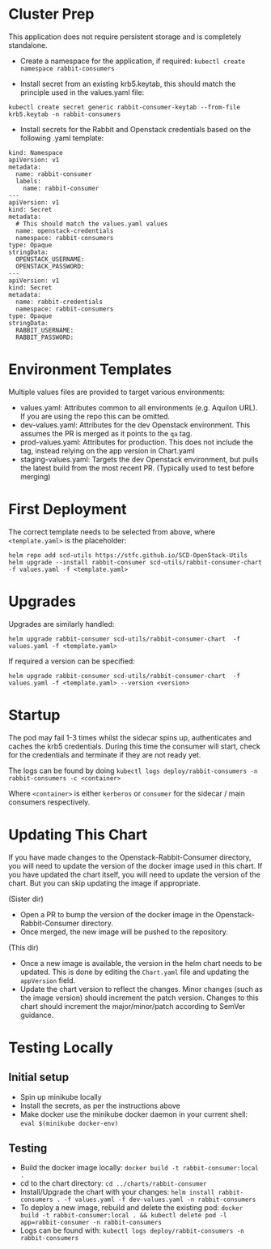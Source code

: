 Cluster Prep
============

This application does not require persistent storage and is completely standalone.

- Create a namespace for the application, if required:
`kubectl create namespace rabbit-consumers`

- Install secret from an existing krb5.keytab, this should match the principle used in the values.yaml file:

`kubectl create secret generic rabbit-consumer-keytab --from-file krb5.keytab -n rabbit-consumers`

- Install secrets for the Rabbit and Openstack credentials
  based on the following .yaml template:

```
kind: Namespace
apiVersion: v1
metadata:
  name: rabbit-consumer
  labels:
    name: rabbit-consumer
---
apiVersion: v1
kind: Secret
metadata:
  # This should match the values.yaml values
  name: openstack-credentials
  namespace: rabbit-consumers
type: Opaque
stringData:
  OPENSTACK_USERNAME:
  OPENSTACK_PASSWORD:
---
apiVersion: v1
kind: Secret
metadata:
  name: rabbit-credentials
  namespace: rabbit-consumers
type: Opaque
stringData:
  RABBIT_USERNAME:
  RABBIT_PASSWORD:
```

Environment Templates
=====================

Multiple values files are provided to target various environments:

- values.yaml: Attributes common to all environments (e.g. Aquilon URL). If you are using the repo this can be omitted.
- dev-values.yaml: Attributes for the dev Openstack environment. This assumes the PR is merged as it points to the `qa` tag.
- prod-values.yaml: Attributes for production. This does not include the tag, instead relying on the app version in Chart.yaml
- staging-values.yaml: Targets the dev Openstack environment, but pulls the latest build from the most recent PR. (Typically used to test before merging)

First Deployment
=================

The correct template needs to be selected from above, where `<template.yaml>` is the placeholder:

```
helm repo add scd-utils https://stfc.github.io/SCD-OpenStack-Utils
helm upgrade --install rabbit-consumer scd-utils/rabbit-consumer-chart -f values.yaml -f <template.yaml>
```

Upgrades
========

Upgrades are similarly handled:
```
helm upgrade rabbit-consumer scd-utils/rabbit-consumer-chart  -f values.yaml -f <template.yaml>
```

If required a version can be specified:
```
helm upgrade rabbit-consumer scd-utils/rabbit-consumer-chart  -f values.yaml -f <template.yaml> --version <version>
```

Startup
=======

The pod may fail 1-3 times whilst the sidecar spins up, authenticates and caches the krb5 credentials. During this time the consumer will start, check for the credentials and terminate if they are not ready yet.

The logs can be found by doing
`kubectl logs deploy/rabbit-consumers -n rabbit-consumers -c <container>`

Where `<container>` is either `kerberos` or `consumer` for the sidecar / main consumers respectively. 

Updating This Chart
=========================
If you have made changes to the Openstack-Rabbit-Consumer directory, you will need to update the version of the docker image used in this chart.
If you have updated the chart itself, you will need to update the version of the chart. But you can skip updating the image if appropriate.

(Sister dir)
- Open a PR to bump the version of the docker image in the Openstack-Rabbit-Consumer directory.
- Once merged, the new image will be pushed to the repository.

(This dir)
- Once a new image is available, the version in the helm chart needs to be updated. This is done by editing the `Chart.yaml` file and updating the `appVersion` field.
- Update the chart version to reflect the changes. Minor changes (such as the image version) should increment the patch version. Changes to this chart should increment the major/minor/patch according to SemVer guidance.

Testing Locally
===============

Initial setup
-------------

- Spin up minikube locally
- Install the secrets, as per the instructions above
- Make docker use the minikube docker daemon in your current shell:
`eval $(minikube docker-env)`

Testing
-------

- Build the docker image locally:
`docker build -t rabbit-consumer:local .`
- cd to the chart directory:
`cd ../charts/rabbit-consumer`
- Install/Upgrade the chart with your changes:
`helm install rabbit-consumers . -f values.yaml -f dev-values.yaml -n rabbit-consumers`
- To deploy a new image, rebuild and delete the existing pod:
`docker build -t rabbit-consumer:local . && kubectl delete pod -l app=rabbit-consumer -n rabbit-consumers`
- Logs can be found with:
`kubectl logs deploy/rabbit-consumers -n rabbit-consumers`

